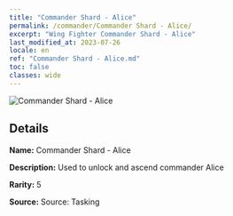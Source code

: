 ```yaml
---
title: "Commander Shard - Alice"
permalink: /commander/Commander Shard - Alice/
excerpt: "Wing Fighter Commander Shard - Alice"
last_modified_at: 2023-07-26
locale: en
ref: "Commander Shard - Alice.md"
toc: false
classes: wide
---
```



 ![Commander Shard - Alice](/images/commander/actor_debris_3_zbsx_img11.png)

## Details

 **Name:** Commander Shard - Alice 

 **Description:** Used to unlock and ascend commander Alice 

 **Rarity:** 5 

 **Source:** Source: Tasking 


